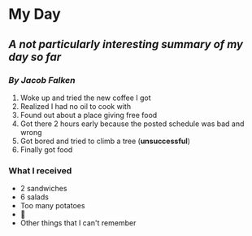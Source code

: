 # My Day
## *A not particularly interesting summary of my day so far*
### *By Jacob Falken*
1. Woke up and tried the new coffee I got
2. Realized I had no oil to cook with
3. Found out about a place giving free food
4. Got there 2 hours early because the posted schedule was bad and wrong
5. Got bored and tried to climb a tree (**unsuccessful**)
6. Finally got food

### **What I received**
- 2 sandwiches
- 6 salads
- Too many potatoes
- :egg:
- Other things that I can't remember
